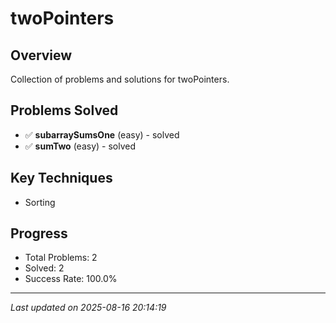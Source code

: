 # twoPointers

## Overview
Collection of problems and solutions for twoPointers.

## Problems Solved
- ✅ **subarraySumsOne** (easy) - solved
- ✅ **sumTwo** (easy) - solved

## Key Techniques
- Sorting

## Progress
- Total Problems: 2
- Solved: 2
- Success Rate: 100.0%

---
*Last updated on 2025-08-16 20:14:19*
